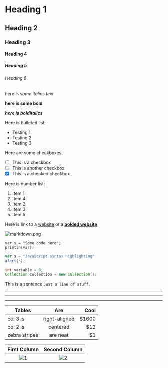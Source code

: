 # Heading 1
## Heading 2
### Heading 3
#### Heading 4
##### Heading 5
###### Heading 6

_here is some italics text_

**here is some bold**

**_here is bolditalics_**

Here is bulleted list:
- Testing 1
- Testing 2
- Testing 3

Here are some checkboxes:
- [ ] This is a checkbox
- [ ] This is another checkbox
- [x] This is a checked checkbox

Here is number list:
1. Item 1
1. Item 4
1. Item 2
1. Item 3
2. Item 5

Here is link to a [website](http://google.com) or a [**bolded website**](http://google.com)

![markdown.png](https://img.icons8.com/ios/50/ffffff/markdown--v2.png)

```
var s = "Some code here";
println(var);
```

```javascript
var s = "JavaScript syntax highlighting"
alert(s);
```

```java
int variable = 0;
Collection collection = new Collection();
```

This is a sentence `Just a line of stuff.`

 ___
 ***
 ___

| Tables        | Are           | Cool  |
| ------------- |:-------------:| -----:|
| col 3 is      | right-aligned | $1600 |
| col 2 is      | centered      |   $12 |
| zebra stripes | are neat      |    $1 |




|**First Column**|**Second Column**|
|:-:|:-:|
|![1](https://img.icons8.com/ios/80/ffff00/markdown--v2.png)|![2](https://img.icons8.com/ios/80/00ffff/markdown--v2.png)
